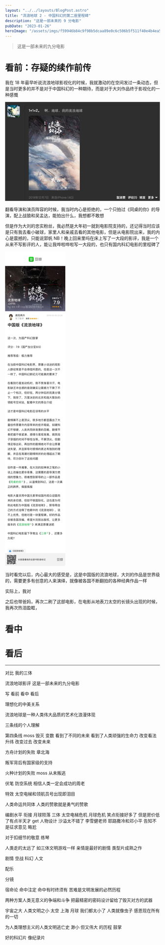 ```yaml
---
layout: "../../layouts/BlogPost.astro"
title: "流浪地球 2 - 中国科幻的第二座里程碑"
description: "这是一部未来的 9 分电影"
pubDate: "2023-01-26"
heroImage: "/assets/imgs/f59946b84c9f98b5dcaa89e0c6c506b5f511f40e4b4ea5b155b08164c8a2e3b4.png"
---
```


> 这是一部未来的九分电影

# 看前：存疑的续作前传

我在 18 年最早听说流浪地球影视化的时候，我就激动的在空间发过一条动态，但是当时更多的并不是对于中国科幻的一种期待，而是对于大刘作品终于影视化的一种感慨

![picture 2](../../../public/assets/imgs/7a0006058d89ef69e68180d5294b5e27ed3fed9e5ce7256017a8d614fb579b7d.png)  

翻看导演和演员阵容的时候，我当时内心是拒绝的，一个只拍过《同桌的你》的导演，配上战狼和吴孟达，能拍出什么，我想都不敢想

但是作为大刘的忠实粉丝，我必然是大年初一就到电影院支持的，还记得当时应该是只有我去看小破球，家里人和亲戚去看的其他电影，但是从电影院出来，我的内心是震撼的，只能说郭帆 NB！晚上回来里吗在床上写了一大段的影评，我是一个从来不写影评的人，能让我哗啦哗啦写一大段的，也只有国内科幻电影的里程碑了

<img src='../../../public/assets/imgs/53f3996c3c55af868aa9d8f8cacdf0f08cf569e72b32753b85b1fe36bc3418da.png' style='max-height: 1600px; margin: auto;' />

当时看完以后，内心最大的感受是，这是中国版的流浪地球，大刘的作品是世界级的，需要更多有创意的人来演绎，就像被各国不断翻拍的各种经典作品一样

实际上，我对

之后也带爸妈，再次二刷了这部电影，在电影从地表刀太空的长镜头出现的时候，我再次热泪盈眶，

# 看中

# 看后

---

对比 我的三体

流浪地球影评
这是一部未来的九分电影

写 看前 看中 看后

理想化的中美关系

流浪地球是一种人类伟大品质的艺术化浪漫体现

三条线的个人理解

第四条线 moss 毁灭 变数 看到了不同的未来 看到了人类顽强的生命力 改变看法 升纬 改变过去 改变未来

方舟计划的失败 章北海

叛军背后有国家级的支持

火种计划的失败 moss 从未叛逃

伏笔 防空系统
相信人类一定会成功的周老

特效 太空电梯和领航员号出现即泪目

人类命运共同体 人类的赞歌就是勇气的赞歌

编剧水平 衔接 月球陨落 三体
太空电梯危机
月球危机
笑点衔接好多了 但是房价低了有点半天才 get
人物设计 沙溢太不错了 李雪健老师 耶路撒冷和邓小平 告知不是征求意见 略尬

对于扣细节的敬意 练琴

人类走的太远了 如三体文明游戏一样
亲情是最好的剧情
类型片成熟之作

剧情 空战 科幻 人文

配乐

分镜

宿命论
命中注定 命中有时终须有 苦难是文明发展的必然历程

两种方案人类无意义的争端和斗争 把最精密的密码设计留给了毁灭对方的武器

宇宙之大 人类文明之小
太空 上海 月球 我们都太小了 人类就像虫子 感恩现在所有的一切

为人类理想主义的人类文明逃亡史 渺小 但又伟大 的历程 鼓掌

好的科幻片 像纪录片
